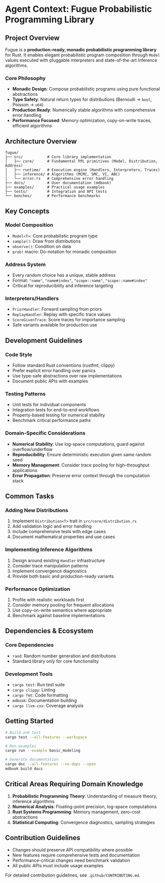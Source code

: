# Agent Context: Fugue Probabilistic Programming Library

## Project Overview

Fugue is a **production-ready, monadic probabilistic programming library** for Rust. It enables elegant probabilistic program composition through `Model` values executed with pluggable interpreters and state-of-the-art inference algorithms.

### Core Philosophy
- **Monadic Design**: Compose probabilistic programs using pure functional abstractions
- **Type Safety**: Natural return types for distributions (Bernoulli → `bool`, Poisson → `u64`)  
- **Production Ready**: Numerically stable algorithms with comprehensive error handling
- **Performance Focused**: Memory optimization, copy-on-write traces, efficient algorithms

## Architecture Overview

```
fugue/
├── src/           # Core library implementation
│   ├── core/      # Fundamental PPL primitives (Model, Distribution, Address)
│   ├── runtime/   # Execution engine (Handlers, Interpreters, Traces)
│   ├── inference/ # Algorithms (MCMC, SMC, VI, ABC)
│   └── error.rs   # Comprehensive error handling
├── docs/          # User documentation (mdbook)
├── examples/      # Practical usage examples
├── tests/         # Integration and API tests
└── benches/       # Performance benchmarks
```

## Key Concepts

### Model Composition
- `Model<T>`: Core probabilistic program type
- `sample()`: Draw from distributions  
- `observe()`: Condition on data
- `prob!` macro: Do-notation for monadic composition

### Address System
- Every random choice has a unique, stable address
- Format: `"name"`, `"name#index"`, `"scope::name"`, `"scope::name#index"`
- Critical for reproducibility and inference targeting

### Interpreters/Handlers
- `PriorHandler`: Forward sampling from priors
- `ReplayHandler`: Replay with specific trace values
- `ScoreGivenTrace`: Score traces for importance sampling
- Safe variants available for production use

## Development Guidelines

### Code Style
- Follow standard Rust conventions (rustfmt, clippy)
- Prefer explicit error handling over panics
- Use type-safe abstractions over raw implementations
- Document public APIs with examples

### Testing Patterns
- Unit tests for individual components
- Integration tests for end-to-end workflows  
- Property-based testing for numerical stability
- Benchmark critical performance paths

### Domain-Specific Considerations
- **Numerical Stability**: Use log-space computations, guard against overflow/underflow
- **Reproducibility**: Ensure deterministic execution given same random seed
- **Memory Management**: Consider trace pooling for high-throughput applications
- **Error Propagation**: Preserve error context through the computation stack

## Common Tasks

### Adding New Distributions
1. Implement `Distribution<T>` trait in `src/core/distribution.rs`
2. Add validation logic and error handling
3. Include comprehensive tests with edge cases
4. Document mathematical properties and use cases

### Implementing Inference Algorithms  
1. Design around existing `Handler` infrastructure
2. Consider trace manipulation patterns
3. Implement convergence diagnostics
4. Provide both basic and production-ready variants

### Performance Optimization
1. Profile with realistic workloads first
2. Consider memory pooling for frequent allocations
3. Use copy-on-write semantics where appropriate
4. Benchmark against baseline implementations

## Dependencies & Ecosystem

### Core Dependencies
- `rand`: Random number generation and distributions
- Standard library only for core functionality

### Development Tools
- `cargo test`: Run test suite
- `cargo clippy`: Linting  
- `cargo fmt`: Code formatting
- `mdbook`: Documentation building
- `cargo llvm-cov`: Coverage analysis

## Getting Started

```bash
# Build and test
cargo test --all-features --workspace

# Run examples
cargo run --example basic_modeling

# Generate documentation  
cargo doc --all-features --no-deps --open
mdbook build docs
```

## Critical Areas Requiring Domain Knowledge

1. **Probabilistic Programming Theory**: Understanding of measure theory, inference algorithms
2. **Numerical Analysis**: Floating-point precision, log-space computations  
3. **Rust Systems Programming**: Memory management, zero-cost abstractions
4. **Statistical Computing**: Convergence diagnostics, sampling strategies

## Contribution Guidelines

- Changes should preserve API compatibility where possible
- New features require comprehensive tests and documentation
- Performance-critical changes need benchmark validation
- All public APIs must include usage examples

For detailed contribution guidelines, see `.github/CONTRIBUTING.md`.